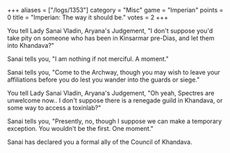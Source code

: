 +++
aliases = ["/logs/1353"]
category = "Misc"
game = "Imperian"
points = 0
title = "Imperian: The way it should be."
votes = 2
+++

You tell Lady Sanai Vladin, Aryana's Judgement, "I don't suppose you'd take pity on someone who has been in Kinsarmar pre-Dias, and let them into Khandava?"

Sanai tells you, "I am nothing if not merciful. A moment."

Sanai tells you, "Come to the Archway, though you may wish to leave your affiliations before you do lest you wander into the guards or siege."

You tell Lady Sanai Vladin, Aryana's Judgement, "Oh yeah, Spectres are unwelcome now.. I don't suppose there is a renegade guild in Khandava, or some way to access a toxinlab?"

Sanai tells you, "Presently, no, though I suppose we can make a temporary exception. You wouldn't be the first. One moment."

Sanai has declared you a formal ally of the Council of Khandava.
